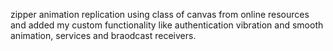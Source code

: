 zipper animation replication using class of canvas from online resources and added my custom functionality like authentication vibration and smooth animation, services and braodcast receivers.
